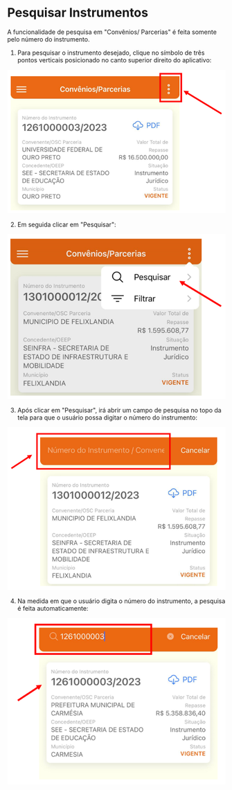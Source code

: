 # Pesquisar Instrumentos

A funcionalidade de pesquisa em "Convênios/ Parcerias" é feita somente pelo número do instrumento.

1. Para pesquisar o instrumento desejado, clique no símbolo de três pontos verticais posicionado no canto superior direito do aplicativo:

![](<../../../.gitbook/assets/image (4) (2).png>)

2. Em seguida clicar em "Pesquisar":

![](<../../../.gitbook/assets/image (65).png>)

3. Após clicar em "Pesquisar", irá abrir um campo de pesquisa no topo da tela para que o usuário possa digitar o número do instrumento:

![](<../../../.gitbook/assets/image (64).png>)

4. Na medida em que o usuário digita o número do instrumento, a pesquisa é feita automaticamente:

![](<../../../.gitbook/assets/image (19).png>)
